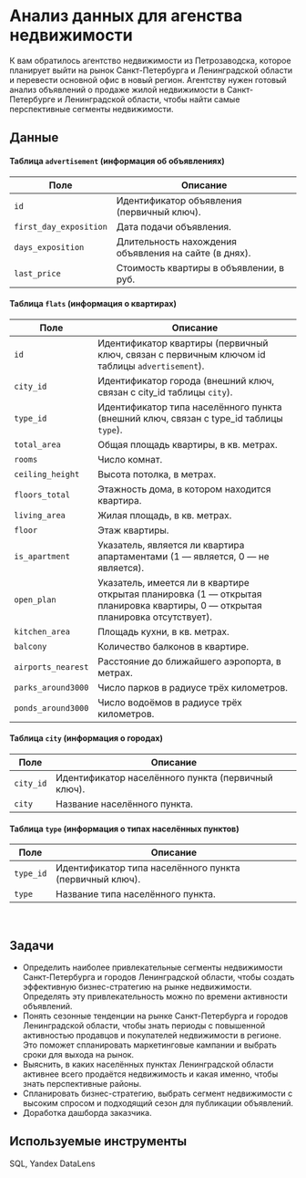 # Анализ данных для агенства недвижимости

К вам обратилось агентство недвижимости из Петрозаводска, которое планирует выйти на рынок Санкт-Петербурга и Ленинградской области и перевести основной офис в новый регион. Агентству нужен готовый анализ объявлений о продаже жилой недвижимости в Санкт-Петербурге и Ленинградской области, чтобы найти самые перспективные сегменты недвижимости.


## Данные
#### Таблица `advertisement` (информация об объявлениях)

| Поле | Описание |
|------|----------|
| `id` | Идентификатор объявления (первичный ключ). |
| `first_day_exposition` | Дата подачи объявления. |
| `days_exposition` | Длительность нахождения объявления на сайте (в днях). |
| `last_price` | Стоимость квартиры в объявлении, в руб. |

#### Таблица `flats` (информация о квартирах)

| Поле | Описание |
|------|----------|
| `id` | Идентификатор квартиры (первичный ключ, связан с первичным ключом id таблицы `advertisement`). |
| `city_id` | Идентификатор города (внешний ключ, связан с city_id таблицы `city`). |
| `type_id` | Идентификатор типа населённого пункта (внешний ключ, связан с type_id таблицы `type`). |
| `total_area` | Общая площадь квартиры, в кв. метрах. |
| `rooms` | Число комнат. |
| `ceiling_height` | Высота потолка, в метрах. |
| `floors_total` | Этажность дома, в котором находится квартира. |
| `living_area` | Жилая площадь, в кв. метрах. |
| `floor` | Этаж квартиры. |
| `is_apartment` | Указатель, является ли квартира апартаментами (1 — является, 0 — не является). |
| `open_plan` | Указатель, имеется ли в квартире открытая планировка (1 — открытая планировка квартиры, 0 — открытая планировка отсутствует). |
| `kitchen_area` | Площадь кухни, в кв. метрах. |
| `balcony` | Количество балконов в квартире. |
| `airports_nearest` | Расстояние до ближайшего аэропорта, в метрах. |
| `parks_around3000` | Число парков в радиусе трёх километров. |
| `ponds_around3000` | Число водоёмов в радиусе трёх километров. |

#### Таблица `city` (информация о городах)

| Поле | Описание |
|------|----------|
| `city_id` | Идентификатор населённого пункта (первичный ключ). |
| `city` | Название населённого пункта. |

#### Таблица `type` (информация о типах населённых пунктов)

| Поле | Описание |
|------|----------|
| `type_id` | Идентификатор типа населённого пункта (первичный ключ). |
| `type` | Название типа населённого пункта. |

<br>



## Задачи
- Определить наиболее привлекательные сегменты недвижимости Санкт-Петербурга и городов Ленинградской области, чтобы создать эффективную бизнес-стратегию на рынке недвижимости. Определять эту привлекательность можно по времени активности объявлений.
- Понять сезонные тенденции на рынке Санкт-Петербурга и городов Ленинградской области, чтобы знать периоды с повышенной активностью продавцов и покупателей недвижимости в регионе. Это поможет спланировать маркетинговые кампании и выбрать сроки для выхода на рынок.
- Выяснить, в каких населённых пунктах Ленинградской области активнее всего продаётся недвижимость и какая именно, чтобы знать перспективные районы.
- Спланировать бизнес-стратегию, выбрать сегмент недвижимости с высоким спросом и подходящий сезон для публикации объявлений.  
- Доработка дашборда заказчика.

## Используемые инструменты
SQL, Yandex DataLens